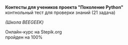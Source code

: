 **Контесты для учеников проекта "Поколение Python"**  
контнольный тест для проверки знаний (21 задача)  
  
*(Школа BEEGEEK)*  
  
Онлайн-курс на Stepik.org  
пройден на 100%  
